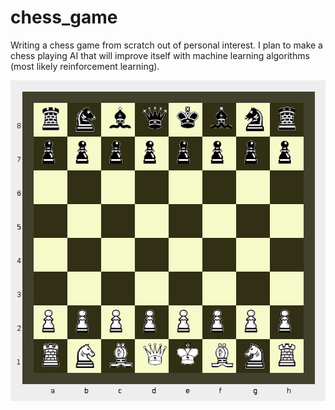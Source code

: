 # chess_game
Writing a chess game from scratch out of personal interest. I plan to make a chess playing AI that will improve itself with machine learning algorithms (most likely reinforcement learning).



![Uh oh, it appears the image didn't load. Please look at `screenshot.png`](/screenshot.png?raw=true "Chessboard GUI")
